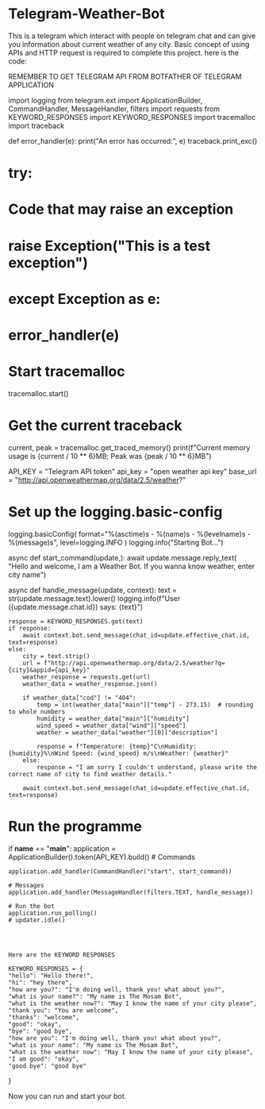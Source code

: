 # Telegram-Weather-Bot
This is a telegram which interact with people on telegram chat and can give you information about current weather of any city. Basic concept of using APIs and HTTP request is required to complete this project.
here is the code:

REMEMBER TO GET TELEGRAM API FROM BOTFATHER OF TELEGRAM APPLICATION

import logging
from telegram.ext import ApplicationBuilder, CommandHandler, MessageHandler, filters
import requests
from KEYWORD_RESPONSES import KEYWORD_RESPONSES
import tracemalloc
import traceback


def error_handler(e):
    print("An error has occurred:", e)
    traceback.print_exc()


# try:
# Code that may raise an exception
# raise Exception("This is a test exception")
# except Exception as e:
# error_handler(e)


# Start tracemalloc
tracemalloc.start()

# Get the current traceback
current, peak = tracemalloc.get_traced_memory()
print(f"Current memory usage is {current / 10 ** 6}MB; Peak was {peak / 10 ** 6}MB")

API_KEY = "Telegram API token"
api_key = "open weather api key"
base_url = "http://api.openweathermap.org/data/2.5/weather?"



# Set up the logging.basic-config
logging.basicConfig(
    format="%(asctime)s - %(name)s - %(levelname)s - %(message)s", level=logging.INFO
)
logging.info("Starting Bot...")


async def start_command(update,):
    await update.message.reply_text(
        "Hello and welcome, I am a Weather Bot. If you wanna know weather, enter city name")


async def handle_message(update, context):
    text = str(update.message.text).lower()
    logging.info(f"User ({update.message.chat.id}) says: {text}")

    response = KEYWORD_RESPONSES.get(text)
    if response:
        await context.bot.send_message(chat_id=update.effective_chat.id, text=response)
    else:
        city = text.strip()
        url = f"http://api.openweathermap.org/data/2.5/weather?q={city}&appid={api_key}"
        weather_response = requests.get(url)
        weather_data = weather_response.json()

        if weather_data["cod"] != "404":
            temp = int(weather_data["main"]["temp"] - 273.15)  # rounding to whole numbers
            humidity = weather_data["main"]["humidity"]
            wind_speed = weather_data["wind"]["speed"]
            weather = weather_data["weather"][0]["description"]

            response = f"Temperature: {temp}°C\nHumidity: {humidity}%\nWind Speed: {wind_speed} m/s\nWeather: {weather}"
        else:
            response = "I am sorry I couldn't understand, please write the correct name of city to find weather details."

        await context.bot.send_message(chat_id=update.effective_chat.id, text=response)




# Run the programme
if __name__ == "__main__":
    application = ApplicationBuilder().token(API_KEY).build()
    # Commands

    application.add_handler(CommandHandler("start", start_command))

    # Messages
    application.add_handler(MessageHandler(filters.TEXT, handle_message))

    # Run the bot
    application.run_polling()
    # updater.idle()
    
    
    
    
    Here are the KEYWORD RESPONSES
    
    KEYWORD_RESPONSES = {
    "hello": "Hello there!",
    "hi": "hey there",
    "how are you?": "I'm doing well, thank you! what about you?",
    "what is your name?": "My name is The Mosam Bot",
    "what is the weather now?": "May I know the name of your city please",
    "thank you": "You are welcome",
    "thanks": "welcome",
    "good": "okay",
    "bye": "good bye",
    "how are you": "I'm doing well, thank you! what about you?",
    "what is your name": "My name is The Mosam Bot",
    "what is the weather now": "May I know the name of your city please",
    "I am good": "okay",
    "good bye": "good bye"

}

Now you can run and start your bot.
